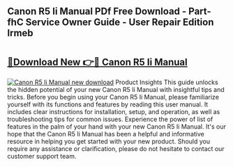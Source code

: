 ## Canon R5 Ii Manual PDf Free Download - Part-fhC Service Owner Guide - User Repair Edition lrmeb

# <h2><a href="http://cf2488.oget.top/?id=Canon+R5+Ii+Manual">🔗Download New 👉🔴 Canon R5 Ii Manual</a></h2>

[![Canon R5 Ii Manual new download](https://i.imgur.com/5g1atiW.png)](http://cf2488.oget.top/?id=Canon+R5+Ii+Manual)
Product Insights This guide unlocks the hidden potential of your new Canon R5 Ii Manual with insightful tips and tricks. Before you begin using your Canon R5 Ii Manual, please familiarize yourself with its functions and features by reading this user manual. It includes clear instructions for installation, setup, and operation, as well as troubleshooting tips for common issues. Experience the power of list of features in the palm of your hand with your new Canon R5 Ii Manual. It's our hope that the Canon R5 Ii Manual has been a helpful and informative resource in helping you get started with your new product. Should you require any assistance or clarification, please do not hesitate to contact our customer support team.
